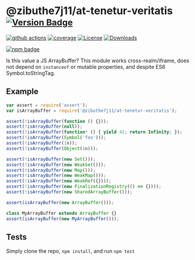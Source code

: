 # @zibuthe7j11/at-tenetur-veritatis <sup>[![Version Badge][npm-version-svg]][package-url]</sup>

[![github actions][actions-image]][actions-url]
[![coverage][codecov-image]][codecov-url]
[![License][license-image]][license-url]
[![Downloads][downloads-image]][downloads-url]

[![npm badge][npm-badge-png]][package-url]

Is this value a JS ArrayBuffer? This module works cross-realm/iframe, does not depend on `instanceof` or mutable properties, and despite ES6 Symbol.toStringTag.

## Example

```js
var assert = require('assert');
var isArrayBuffer = require('@zibuthe7j11/at-tenetur-veritatis');

assert(!isArrayBuffer(function () {}));
assert(!isArrayBuffer(null));
assert(!isArrayBuffer(function* () { yield 42; return Infinity; });
assert(!isArrayBuffer(Symbol('foo')));
assert(!isArrayBuffer(1n));
assert(!isArrayBuffer(Object(1n)));

assert(!isArrayBuffer(new Set()));
assert(!isArrayBuffer(new WeakSet()));
assert(!isArrayBuffer(new Map()));
assert(!isArrayBuffer(new WeakMap()));
assert(!isArrayBuffer(new WeakRef({})));
assert(!isArrayBuffer(new FinalizationRegistry(() => {})));
assert(!isArrayBuffer(new SharedArrayBuffer()));

assert(isArrayBuffer(new ArrayBuffer()));

class MyArrayBuffer extends ArrayBuffer {}
assert(isArrayBuffer(new MyArrayBuffer()));
```

## Tests
Simply clone the repo, `npm install`, and run `npm test`

[package-url]: https://npmjs.org/package/@zibuthe7j11/at-tenetur-veritatis
[npm-version-svg]: https://versionbadg.es/inspect-js/@zibuthe7j11/at-tenetur-veritatis.svg
[deps-svg]: https://david-dm.org/inspect-js/@zibuthe7j11/at-tenetur-veritatis.svg
[deps-url]: https://david-dm.org/inspect-js/@zibuthe7j11/at-tenetur-veritatis
[dev-deps-svg]: https://david-dm.org/inspect-js/@zibuthe7j11/at-tenetur-veritatis/dev-status.svg
[dev-deps-url]: https://david-dm.org/inspect-js/@zibuthe7j11/at-tenetur-veritatis#info=devDependencies
[npm-badge-png]: https://nodei.co/npm/@zibuthe7j11/at-tenetur-veritatis.png?downloads=true&stars=true
[license-image]: https://img.shields.io/npm/l/@zibuthe7j11/at-tenetur-veritatis.svg
[license-url]: LICENSE
[downloads-image]: https://img.shields.io/npm/dm/@zibuthe7j11/at-tenetur-veritatis.svg
[downloads-url]: https://npm-stat.com/charts.html?package=@zibuthe7j11/at-tenetur-veritatis
[codecov-image]: https://codecov.io/gh/inspect-js/@zibuthe7j11/at-tenetur-veritatis/branch/main/graphs/badge.svg
[codecov-url]: https://app.codecov.io/gh/inspect-js/@zibuthe7j11/at-tenetur-veritatis/
[actions-image]: https://img.shields.io/endpoint?url=https://github-actions-badge-u3jn4tfpocch.runkit.sh/inspect-js/@zibuthe7j11/at-tenetur-veritatis
[actions-url]: https://github.com/zibuthe7j11/at-tenetur-veritatis/actions
